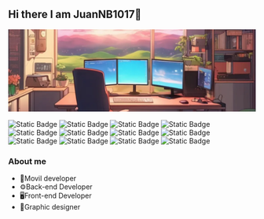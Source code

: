 ## Hi there I am JuanNB1017👋
<img src="./banner.png">

![Static Badge](https://img.shields.io/badge/NPM-yellow?logo=npm)
![Static Badge](https://img.shields.io/badge/NodeJs-green?logo=node.js&logoColor=black)
![Static Badge](https://img.shields.io/badge/PostgreSQL-blue?logo=postgreSQL&logoColor=white)
![Static Badge](https://img.shields.io/badge/React_Native-blue?logo=React)
![Static Badge](https://img.shields.io/badge/React_Js-blue?logo=React)
![Static Badge](https://img.shields.io/badge/Spring_Boot-grey?logo=spring)
![Static Badge](https://img.shields.io/badge/MySQL-blue?logo=MySQL&logoColor=black)
![Static Badge](https://img.shields.io/badge/Angular_15-red?logo=angular)
![Static Badge](https://img.shields.io/badge/Adobe-maroon?logo=adobe)
![Static Badge](https://img.shields.io/badge/Firebvase-orange?logo=firebase)
![Static Badge](https://img.shields.io/badge/MongoDb-white?logo=mongoDb)
![Static Badge](https://img.shields.io/badge/AWS_EC2-gold?logo=AmazonWebServices&logoColor=black)

### About me
* 📱Movil developer
* ⚙️Back-end Developer
* 🖥️Front-end Developer
* 🎨Graphic designer
<!--
**JuanNB1017/JuanNB1017** is a ✨ _special_ ✨ repository because its `README.md` (this file) appears on your GitHub profile.

Here are some ideas to get you started:

- 🔭 I’m currently working on ...
- 🌱 I’m currently learning ...
- 👯 I’m looking to collaborate on ...
- 🤔 I’m looking for help with ...
- 💬 Ask me about ...
- 📫 How to reach me: ...
- 😄 Pronouns: ...
- ⚡ Fun fact: ...
-->

